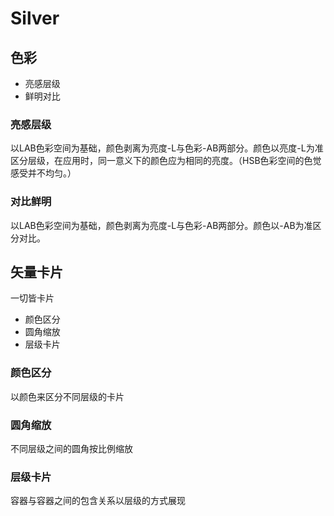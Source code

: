 # Silver

## 色彩

* 亮感层级
* 鲜明对比

### 亮感层级

以LAB色彩空间为基础，颜色剥离为亮度-L与色彩-AB两部分。颜色以亮度-L为准区分层级，在应用时，同一意义下的颜色应为相同的亮度。（HSB色彩空间的色觉感受并不均匀。）

### 对比鲜明

以LAB色彩空间为基础，颜色剥离为亮度-L与色彩-AB两部分。颜色以-AB为准区分对比。

## 矢量卡片

一切皆卡片

* 颜色区分
* 圆角缩放
* 层级卡片

### 颜色区分

以颜色来区分不同层级的卡片

### 圆角缩放

不同层级之间的圆角按比例缩放

### 层级卡片

容器与容器之间的包含关系以层级的方式展现